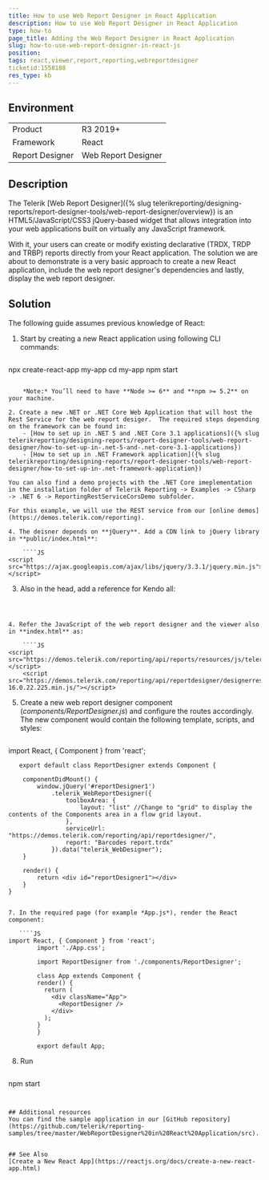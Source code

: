 ```yaml
---
title: How to use Web Report Designer in React Application
description: How to use Web Report Designer in React Application
type: how-to
page_title: Adding the Web Report Designer in React Application
slug: how-to-use-web-report-designer-in-react-js
position: 
tags: react,viewer,report,reporting,webreportdesigner
ticketid:1558188
res_type: kb
---
```


## Environment

<table>
	<tr>
		<td>Product</td>
		<td>R3 2019+</td>
	</tr>
	<tr>
		<td>Framework</td>
		<td>React</td>
	</tr>
	<tr>
		<td>Report Designer</td>
		<td>Web Report Designer</td>
	</tr>
</table>

## Description


The Telerik [Web Report Designer]({% slug telerikreporting/designing-reports/report-designer-tools/web-report-designer/overview}) is an HTML5/JavaScript/CSS3 jQuery-based widget that allows integration into your web applications built on virtually any JavaScript framework.

With it, your users can create or modify existing declarative (TRDX, TRDP and TRBP) reports directly from your React application. 
The solution we are about to demonstrate is a very basic approach to create a new React application, include the web report designer's dependencies and lastly, display the web report designer.

## Solution

The following guide assumes previous knowledge of React:

1. Start by creating a new React application using following CLI commands:

    ````
npx create-react-app my-app
    cd my-app
    npm start
````
  
    *Note:* You’ll need to have **Node >= 6** and **npm >= 5.2** on your machine.
  
2. Create a new .NET or .NET Core Web Application that will host the Rest Service for the web report desiger.  The required steps depending on the framework can be found in:
    - [How to set up in .NET 5 and .NET Core 3.1 applications]({% slug telerikreporting/designing-reports/report-designer-tools/web-report-designer/how-to-set-up-in-.net-5-and-.net-core-3.1-applications})
    - [How to set up in .NET Framework application]({% slug telerikreporting/designing-reports/report-designer-tools/web-report-designer/how-to-set-up-in-.net-framework-application})

You can also find a demo projects with the .NET Core imeplementation in the installation folder of Telerik Reporting -> Examples -> CSharp -> .NET 6 -> ReportingRestServiceCorsDemo subfolder.
  
For this example, we will use the REST service from our [online demos](https://demos.telerik.com/reporting).

4. The deisner depends on **jQuery**. Add a CDN link to jQuery library in **public/index.html**:
       
    ````JS
<script src="https://ajax.googleapis.com/ajax/libs/jquery/3.3.1/jquery.min.js"></script>
````
    
    

3. Also in the head, add a reference for Kendo all:

   ````JS
<script src="https://kendo.cdn.telerik.com/2020.3.1118/js/kendo.all.min.js"></script>
````
    
  
4. Refer the JavaScript of the web report designer and the viewer also in **index.html** as:
  
  	````JS
<script src="https://demos.telerik.com/reporting/api/reports/resources/js/telerikReportViewer"></script>
	<script src="https://demos.telerik.com/reporting/api/reportdesigner/designerresources/js/webReportDesigner-16.0.22.225.min.js/"></script>
````
    

5. Create a new web report designer component (*components/ReportDesigner.js*) and configure the routes accordingly. The new component would contain the following template, scripts, and styles:
   
   ````JS 
import React, { Component } from 'react';

	   export default class ReportDesigner extends Component {

		componentDidMount() {
			window.jQuery('#reportDesigner1')
				.telerik_WebReportDesigner({
					toolboxArea: {
						layout: "list" //Change to "grid" to display the contents of the Components area in a flow grid layout.
					},
					serviceUrl: "https://demos.telerik.com/reporting/api/reportdesigner/",
					report: "Barcodes report.trdx"
				}).data("telerik_WebDesigner");
		}

		render() {
			return <div id="reportDesigner1"></div>
		}
	}
````
  
7. In the required page (for example *App.js*), render the React component:
  
   ````JS
import React, { Component } from 'react';
		import './App.css';

		import ReportDesigner from './components/ReportDesigner';

		class App extends Component {
		render() {
		  return (
			<div className="App">
			  <ReportDesigner />
			</div>
		  );
		}
		}

    	export default App;
````
    
  
8. Run

    ````XML
npm start
````
	

## Additional resources
You can find the sample application in our [GitHub repository](https://github.com/telerik/reporting-samples/tree/master/WebReportDesigner%20in%20React%20Application/src).


## See Also
[Create a New React App](https://reactjs.org/docs/create-a-new-react-app.html)
